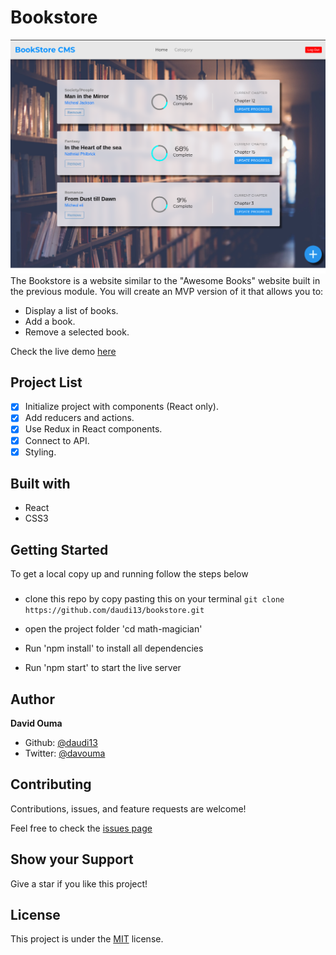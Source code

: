 # Bookstore

![](./public/images/Screenshot%20.png)
The Bookstore is a website similar to the "Awesome Books" website built in the previous module. You will create an MVP version of it that allows you to:


- Display a list of books.
- Add a book.
- Remove a selected book.

Check the live demo [here](https://bookstorecms2022.herokuapp.com/)

## Project List

- [x] Initialize project with components (React only).
- [x] Add reducers and actions.
- [x] Use Redux in React components.
- [x] Connect to API.
- [x] Styling.

## Built with
- React
- CSS3

## Getting Started
To get a local copy up and running follow the steps below

### 
- clone this repo by copy pasting this on your terminal ``git clone https://github.com/daudi13/bookstore.git``

- open the project folder 'cd math-magician'
- Run 'npm install' to install all dependencies
- Run 'npm start' to start the live server

## Author
**David Ouma**
- Github: [@daudi13](https://github.com/daudi13/)
- Twitter: [@davouma](https://github.com/daudi13/)

## Contributing
Contributions, issues, and feature requests are welcome!

Feel free to check the [issues page](https://github.com/daudi13/math-magician/issues)

## Show your Support
Give a star if you like this project!


## License
This project is under the [MIT](./LICENSE) license.
